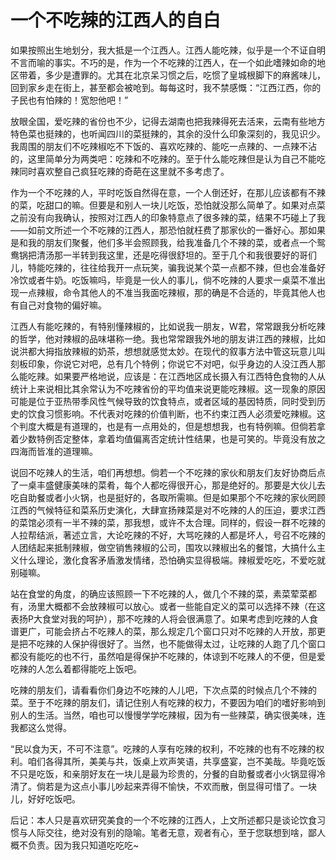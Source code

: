 # 一个不吃辣的江西人的自白

如果按照出生地划分，我大抵是一个江西人。江西人能吃辣，似乎是一个不证自明不言而喻的事实。不巧的是，作为一个不吃辣的江西人，在一个如此嗜辣如命的地区带着，多少是遭罪的。尤其在北京呆习惯之后，吃惯了皇城根脚下的麻酱味儿，回到家乡走在街上，甚至都会被呛到。每每这时，我不禁感慨：“江西江西，你的子民也有怕辣的！宽恕他吧！”

放眼全国，爱吃辣的省份也不少，记得去湖南也把我辣得死去活来，云南有些地方特色菜也挺辣的，也听闻四川的菜挺辣的，其余的没什么印象深刻的，我见识少。我周围的朋友们不吃辣椒吃不下饭的、喜欢吃辣的、能吃一点辣的、一点辣不沾的，这里简单分为两类吧：吃辣和不吃辣的。至于什么能吃辣但是认为自己不能吃辣同时喜欢整自己疯狂吃辣的奇葩在这里就不多考虑了。

作为一个不吃辣的人，平时吃饭自然得在意，一个人倒还好，在那儿应该都有不辣的菜，吃甜口的嘛。但要是和别人一块儿吃饭，恐怕就没那么简单了。如果对点菜之前没有向我确认，按照对江西人的印象特意点了很多辣的菜，结果不巧碰上了我——如前文所述一个不吃辣的江西人，那恐怕就枉费了那家伙的一番好心。那如果是和我的朋友们聚餐，他们多半会照顾我，给我准备几个不辣的菜，或者点一个鸳鸯锅把清汤那一半转到我这里，还是吃得很舒坦的。至于几个和我很要好的哥们儿，特能吃辣的，往往给我开一点玩笑，骗我说某个菜一点都不辣，但也会准备好冷饮或者牛奶。吃饭嘛吗，毕竟是一伙人的事儿，倘不吃辣的人要求一桌菜不准出现一点辣椒，命令其他人的不准当我面吃辣椒，那的确是不合适的，毕竟其他人也有自己对食物的偏好嘛。

江西人有能吃辣的，有特别懂辣椒的，比如说我一朋友，W君，常常跟我分析吃辣的哲学，他对辣椒的品味堪称一绝。我也常常跟我外地的朋友讲江西的辣椒，比如说洪都大拇指放辣椒的奶茶，想想就感觉太妙。在现代的叙事方法中管这玩意儿叫刻板印象，你说它对吧，总有几个特例；你说它不对吧，似乎身边的人没江西人那么能吃辣。如果要严格地说，应该是：在江西地区成长摄入有江西特色食物的人从统计上来说相比其余常认为不吃辣省份的平均值来说更能吃辣椒。这一现象的原因可能是位于亚热带季风性气候导致的饮食特点，或者区域的基因特质，同时受到历史的饮食习惯影响。不代表对吃辣的价值判断，也不约束江西人必须爱吃辣椒。这个判度大概是有道理的，也是有一点用处的，但是想想我，也有特例嘛。但倘若拿着少数特例否定整体，拿着均值偏离否定统计性结果，也是可笑的。毕竟没有放之四海而皆准的道理嘛。

说回不吃辣人的生活，咱们再想想。倘若一个不吃辣的家伙和朋友们友好协商后点了一桌丰盛健康美味的菜肴，每个人都吃得很开心，那是绝好的。那要是大伙儿去吃自助餐或者小火锅，也是挺好的，各取所需嘛。但是如果那个不吃辣的家伙罔顾江西的气候特征和菜系历史演化，大肆宣扬辣菜是对不吃辣的人的压迫，要求江西的菜馆必须有一半不辣的菜，那我想，或许不太合理。同样的，假设一群不吃辣的人拉帮结派，著述立言，大论吃辣的不好，大骂吃辣的人都是坏人，号召不吃辣的人团结起来抵制辣椒，做空销售辣椒的公司，围攻以辣椒出名的餐馆，大搞什么主义什么理论，激化食客矛盾激发情绪，恐怕确实显得极端。辣椒爱吃吃，不爱吃就别碰嘛。

站在食堂的角度，的确应该照顾一下不吃辣的人，做几个不辣的菜，素菜荤菜都有，汤里大概都不会放辣椒可以放心。或者一些能自定义的菜可以选择不辣（在这表扬P大食堂对我的呵护），那不吃辣的人将会很满意了。如果考虑到吃辣的人食谱更广，可能会挤占不吃辣人的菜，那么规定几个窗口只对不吃辣的人开放，那更是把不吃辣的人保护得很好了。当然，也不能做得太过，让吃辣的人跑了几个窗口都没有能吃的也不行，虽然咱是得保护不吃辣的，体谅到不吃辣人的不便，但是爱吃辣的人怎么着都得能吃上饭吧。

吃辣的朋友们，请看看你们身边不吃辣的人儿吧，下次点菜的时候点几个不辣的菜。至于不吃辣的朋友们，请记住别人有吃辣的权力，不要因为咱们的嗜好影响到别人的生活。当然，咱也可以慢慢学学吃辣椒，因为有一些辣菜，确实很美味，连我都这么觉得。

“民以食为天，不可不注意”。吃辣的人享有吃辣的权利，不吃辣的也有不吃辣的权利。咱们各得其所，美美与共，饭桌上欢声笑语，共享盛宴，岂不美哉。毕竟吃饭不只是吃饭，和亲朋好友在一块儿是最为珍贵的，分餐的自助餐或者小火锅显得冷清了。倘若是为这点小事儿吵起来弄得不愉快，不欢而散，倒显得可惜了。一块儿，好好吃饭吧。

后记：本人只是喜欢研究美食的一个不吃辣的江西人，上文所述都只是谈论饮食习惯与人际交往，绝对没有别的隐喻。笔者无意，观者有心，至于您联想到啥，鄙人概不负责。因为我只知道吃吃吃~